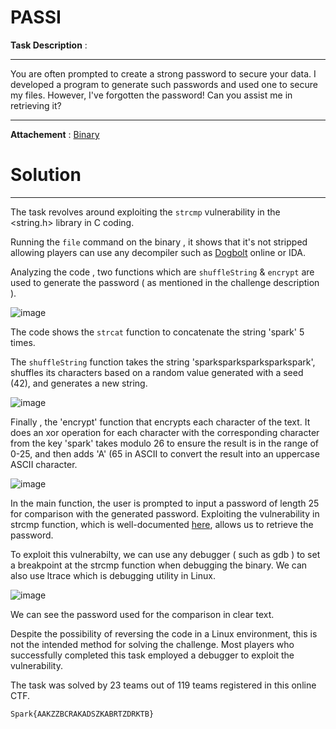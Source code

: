 # PASSI

**Task Description** :  
____________________________________________________________________________________________________________

You are often prompted to create a strong password to secure your data. I developed a program to generate such passwords and used one to secure my files. However, I've forgotten the password! Can you assist me in retrieving it?
____________________________________________________________________________________________________________

**Attachement** : [Binary](Binary) 

# Solution 
____________________________________________________________________________________________________________
The task revolves around exploiting  the `strcmp` vulnerability in the <string.h> library in C coding. 

Running the `file` command on the binary , it shows that it's not stripped allowing players can use any decompiler such as [Dogbolt](https://dogbolt.org) online or IDA. 

Analyzing the code , two functions which are `shuffleString` & `encrypt` are used to generate the password ( as mentioned in the challenge description ).

![image](https://github.com/Garroura/Writeups/assets/164345052/e97718d0-56fe-4d5d-ae94-dae43cd92122)


The code shows the `strcat` function to concatenate the string 'spark' 5 times.

The ``shuffleString`` function takes the string 'sparksparksparksparkspark', shuffles its characters based on a random value generated with a seed (42), and generates a new string.

![image](https://github.com/Garroura/Writeups/assets/164345052/dc2f65e6-f0a9-47de-9ba4-443fc3da7846)


Finally , the 'encrypt' function that encrypts each character of the text. It does an xor operation for each character with the corresponding character from the key 'spark'  takes modulo 26 to ensure the result is in the range of 0-25, and then adds 'A' (65 in ASCII to convert the result into an uppercase ASCII character.

![image](https://github.com/Garroura/Writeups/assets/164345052/0752591f-427b-41ec-b495-0c4d0d79ebcc)


In the main function, the user is prompted to input a password of length 25 for comparison with the generated password. Exploiting the vulnerability in strcmp function, which is well-documented [here](https://github.com/ariary/Hack-weak-strcmp-code), allows us to retrieve the password.

To exploit this vulnerabilty, we can use any debugger ( such as gdb ) to set a breakpoint at the strcmp function when debugging the binary.
We can also use ltrace which is debugging utility in Linux.

![image](https://github.com/Garroura/Writeups/assets/164345052/ff1a1bf8-3d77-4479-a1bd-30f233ea0008)


We can see the password used for the comparison in clear text. 

Despite the possibility of reversing the code in a Linux environment, this is not the intended method for solving the challenge. Most players who successfully completed this task employed a debugger to exploit the vulnerability.

The task was solved by 23 teams out of 119 teams registered in this online CTF.
 
    Spark{AAKZZBCRAKADSZKABRTZDRKTB}
